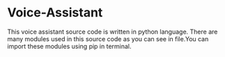 # Voice-Assistant
This voice assistant source code is written in python language. There are many modules used in this source code as you can see in file.You can import these modules using pip in terminal.
